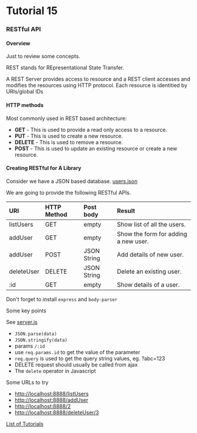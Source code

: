 # Tutorial 15

### RESTful API

#### Overview
Just to review some concepts.

REST stands for REpresentational State Transfer.

A REST Server provides access to resource and a REST client accesses and modifies the resources using HTTP protocol. Each resource is identitied by URIs/global IDs

#### HTTP methods

Most commonly used in REST based architecture:

* **GET** - This is used to provide a read only access to a resource.
* **PUT** - This is used to create a new resource.
* **DELETE** - This is used to remove a resource.
* **POST** - This is used to update an existing resource or create a new resource.

#### Creating RESTful for A Library

Consider we have a JSON based database. [users.json](users.json)

We are going to provide the following RESTful APIs.

URI | HTTP Method | Post body | Result
:--- | :--- | :--- | :---
listUsers | GET | empty | Show list of all the users.
addUser | GET | empty |Show the form for adding a new user.
addUser | POST | JSON String | Add details of new user.
deleteUser | DELETE | JSON String | Delete an existing user.
:id | GET | empty | Show details of a user.


Don't forget to install `express` and `body-parser`

Some key points

See [server.js](server.js)

* `JSON.parse(data)`
* `JSON.stringify(data)`
* params `/:id`
* use `req.params.id` to get the value of the parameter
* `req.query` is used to get the query string values, eg. ?abc=123
* DELETE request should usually be called from ajax
* The `delete` operator in Javascript

Some URLs to try

* [http://localhost:8888/listUsers](http://localhost:8888/listUsers)
* [http://localhost:8888/addUser](http://localhost:8888/addUser)
* [http://localhost:8888/2](http://localhost:8888/2)
* [http://localhost:8888/deleteUser/3](http://localhost:8888/deleteUser/3)



[List of Tutorials](https://github.com/shane030716/node-js#list-of-tutorials)